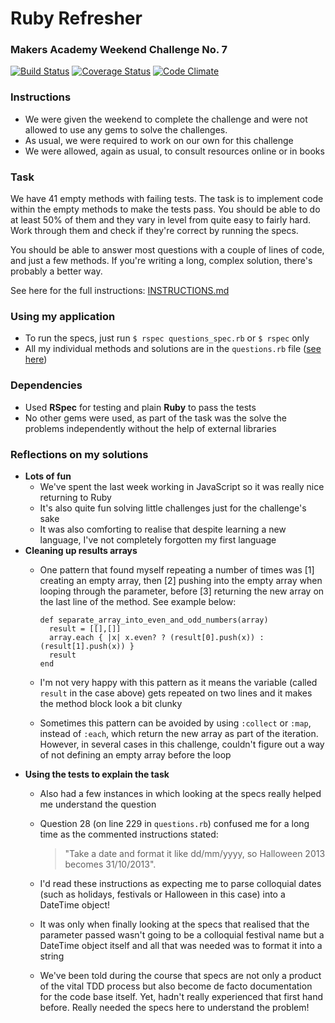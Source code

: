 # Ruby Refresher
### Makers Academy Weekend Challenge No. 7

[![Build Status](https://travis-ci.org/KatHicks/ruby-refresher.svg?branch=master)](https://travis-ci.org/KatHicks/ruby-refresher) [![Coverage Status](https://coveralls.io/repos/github/KatHicks/ruby-refresher/badge.svg?branch=master)](https://coveralls.io/github/KatHicks/ruby-refresher?branch=master) [![Code Climate](https://codeclimate.com/github/KatHicks/ruby-refresher/badges/gpa.svg)](https://codeclimate.com/github/KatHicks/ruby-refresher)

### Instructions

* We were given the weekend to complete the challenge and were not allowed to use any gems to solve the challenges.
* As usual, we were required to work on our own for this challenge
* We were allowed, again as usual, to consult resources online or in books

### Task

We have 41 empty methods with failing tests. The task is to implement code within the empty methods to make the tests pass. You should be able to do at least 50% of them and they vary in level from quite easy to fairly hard. Work through them and check if they're correct by running the specs.

You should be able to answer most questions with a couple of lines of code, and just a few methods. If you're writing a long, complex solution, there's probably a better way.

See here for the full instructions: [INSTRUCTIONS.md](ruby-refresher/INSTRUCTIONS.md)

### Using my application

* To run the specs, just run `$ rspec questions_spec.rb` or `$ rspec` only
* All my individual methods and solutions are in the `questions.rb` file ([see here](ruby-refresher/lib/questions.rb))

### Dependencies

* Used **RSpec** for testing and plain **Ruby** to pass the tests
* No other gems were used, as part of the task was the solve the problems independently without the help of external libraries

### Reflections on my solutions

* **Lots of fun**
  * We've spent the last week working in JavaScript so it was really nice returning to Ruby
  * It's also quite fun solving little challenges just for the challenge's sake
  * It was also comforting to realise that despite learning a new language, I've not completely forgotten my first language
* **Cleaning up results arrays**
  * One pattern that found myself repeating a number of times was [1] creating an empty array, then [2] pushing into the empty array when looping through the parameter, before [3] returning the new array on the last line of the method. See example below:

    ```
    def separate_array_into_even_and_odd_numbers(array)
      result = [[],[]]
      array.each { |x| x.even? ? (result[0].push(x)) : (result[1].push(x)) }
      result
    end
    ```

  * I'm not very happy with this pattern as it means the variable (called `result` in the case above) gets repeated on two lines and it makes the method block look a bit clunky
  * Sometimes this pattern can be avoided by using `:collect` or `:map`, instead of `:each`, which return the new array as part of the iteration. However, in several cases in this challenge, couldn't figure out a way of not defining an empty array before the loop
* **Using the tests to explain the task**
  * Also had a few instances in which looking at the specs really helped me understand the question
  * Question 28 (on line 229 in `questions.rb`) confused me for a long time as the commented instructions stated:
    > "Take a date and format it like dd/mm/yyyy, so Halloween 2013 becomes 31/10/2013".

  * I'd read these instructions as expecting me to parse colloquial dates (such as holidays, festivals or Halloween in this case) into a DateTime object!
  * It was only when finally looking at the specs that realised that the parameter passed wasn't going to be a colloquial festival name but a DateTime object itself and all that was needed was to format it into a string
  * We've been told during the course that specs are not only a product of the vital TDD process but also become de facto documentation for the code base itself. Yet, hadn't really experienced that first hand before. Really needed the specs here to understand the problem!

